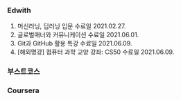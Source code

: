 ### Edwith
1. 머신러닝, 딥러닝 입문 수료일 2021.02.27.
2. 글로벌매너와 커뮤니케이션 수료일 2021.06.01.
3. Git과 GitHub 활용 특강 수료일 2021.06.09.
4. [해외명강] 컴퓨터 과학 교양 강좌: CS50 수료일 2021.06.09.

### 부스트코스

### Coursera
